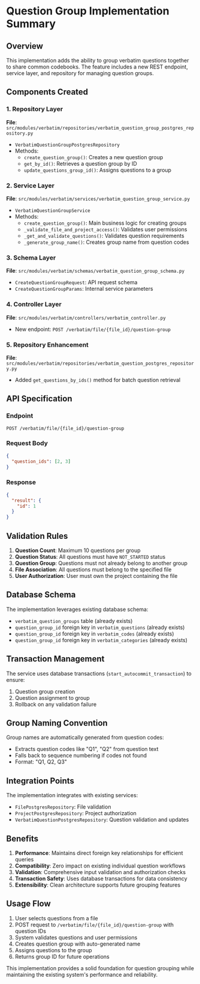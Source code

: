 # Question Group Implementation Summary

## Overview
This implementation adds the ability to group verbatim questions together to share common codebooks. The feature includes a new REST endpoint, service layer, and repository for managing question groups.

## Components Created

### 1. Repository Layer
**File**: `src/modules/verbatim/repositories/verbatim_question_group_postgres_repository.py`
- `VerbatimQuestionGroupPostgresRepository`
- Methods:
  - `create_question_group()`: Creates a new question group
  - `get_by_id()`: Retrieves a question group by ID
  - `update_questions_group_id()`: Assigns questions to a group

### 2. Service Layer  
**File**: `src/modules/verbatim/services/verbatim_question_group_service.py`
- `VerbatimQuestionGroupService`
- Methods:
  - `create_question_group()`: Main business logic for creating groups
  - `_validate_file_and_project_access()`: Validates user permissions
  - `_get_and_validate_questions()`: Validates question requirements
  - `_generate_group_name()`: Creates group name from question codes

### 3. Schema Layer
**File**: `src/modules/verbatim/schemas/verbatim_question_group_schema.py`
- `CreateQuestionGroupRequest`: API request schema
- `CreateQuestionGroupParams`: Internal service parameters

### 4. Controller Layer
**File**: `src/modules/verbatim/controllers/verbatim_controller.py`
- New endpoint: `POST /verbatim/file/{file_id}/question-group`

### 5. Repository Enhancement
**File**: `src/modules/verbatim/repositories/verbatim_question_postgres_repository.py`
- Added `get_questions_by_ids()` method for batch question retrieval

## API Specification

### Endpoint
```
POST /verbatim/file/{file_id}/question-group
```

### Request Body
```json
{
  "question_ids": [2, 3]
}
```

### Response
```json
{
  "result": {
    "id": 1
  }
}
```

## Validation Rules

1. **Question Count**: Maximum 10 questions per group
2. **Question Status**: All questions must have `NOT_STARTED` status
3. **Question Group**: Questions must not already belong to another group
4. **File Association**: All questions must belong to the specified file
5. **User Authorization**: User must own the project containing the file

## Database Schema

The implementation leverages existing database schema:
- `verbatim_question_groups` table (already exists)
- `question_group_id` foreign key in `verbatim_questions` (already exists)
- `question_group_id` foreign key in `verbatim_codes` (already exists)
- `question_group_id` foreign key in `verbatim_categories` (already exists)

## Transaction Management

The service uses database transactions (`start_autocommit_transaction`) to ensure:
1. Question group creation
2. Question assignment to group
3. Rollback on any validation failure

## Group Naming Convention

Group names are automatically generated from question codes:
- Extracts question codes like "Q1", "Q2" from question text
- Falls back to sequence numbering if codes not found
- Format: "Q1, Q2, Q3"

## Integration Points

The implementation integrates with existing services:
- `FilePostgresRepository`: File validation
- `ProjectPostgresRepository`: Project authorization
- `VerbatimQuestionPostgresRepository`: Question validation and updates

## Benefits

1. **Performance**: Maintains direct foreign key relationships for efficient queries
2. **Compatibility**: Zero impact on existing individual question workflows  
3. **Validation**: Comprehensive input validation and authorization checks
4. **Transaction Safety**: Uses database transactions for data consistency
5. **Extensibility**: Clean architecture supports future grouping features

## Usage Flow

1. User selects questions from a file
2. POST request to `/verbatim/file/{file_id}/question-group` with question IDs
3. System validates questions and user permissions
4. Creates question group with auto-generated name
5. Assigns questions to the group
6. Returns group ID for future operations

This implementation provides a solid foundation for question grouping while maintaining the existing system's performance and reliability.